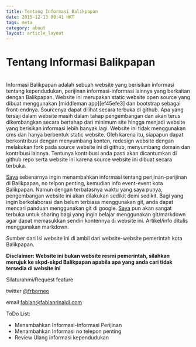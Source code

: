 ```yaml
---
title: Tentang Informasi Balikpapan
date: 2015-12-13 08:41 HKT
tags: meta
category: about
layout: article_layout
---
```


# Tentang Informasi Balikpapan
<br>
Informasi Balikpapan adalah sebuah website yang berisikan informasi tentang kependudukan, perijinan informasi-informasi lainnya yang berkaitan dengan Balikpapan. Website ini merupakan static website open source yang dibuat menggunakan [middleman app][ef45efe3] dan bootstrap sebagai front-endnya. Sourcenya dapat dilihat secara terbuka di github. Apa yang tersaji dalam website masih dalam tahap pengembangan dan akan terus dikembangkan secara bertahap dari minimum site hingga menjadi website yang berisikan informasi lebih banyak lagi. Website ini tidak menggunakan cms dan hanya berbentuk static website. Oleh karena itu, siapapun dapat berkontribusi dengan menyumbang konten, redesign website dengan melakukan fork pada source website ini di github, menyumbang domain dan kontribusi lainnya. Tentunya kontribusi anda pasti akan dicantumkan di github repo serta website ini karena source website ini dibuat secara terbuka.

[Saya][link_fabian] sebenarnya ingin menambahkan informasi tentang perijinan-perijinan di Balikpapan, no telpon penting, kemudian info event-event kota Balikpapan. Namun dengan terbatasnya waktu yang saya punya, pengembangan website ini akan dilakukan sedikit demi sedikit. Bagi yang ingin berkolaborasi dan belum terbiasa menggunakan git, anda dapat mencari panduan menggunakan git di google. [Saya][link_fabian] pun akan sangat terbuka untuk sharing bagi yang ingin belajar menggunakan git/markdown agar dapat memasukkan sendiri kontennya di website ini. Artikel/info ditulis menggunakan markdown.


Sumber dari isi website ini di ambil dari website-website pemerintah kota Balikpapan.

**Disclaimer: Website ini bukan website resmi pemerintah, silahkan merujuk ke skpd-skpd Balikpapan apabila apa yang anda cari tidak tersedia di website ini**


Silaturahmi/Request feature

twitter [@frborneo](https://twitter.com/frborneo)

email  <fabian@fabianrinaldi.com>

ToDo List:

  + Menambahkan Informasi-Informasi Perijinan
  + Menambahkan Informasi no telepon penting
  + Review Ulang informasi kependudukan

  [ef45efe3]: https://middlemanapp.com "Middleman"
  [link_fabian]: http://fabianrinaldi.com "Fabian Rinaldi"
